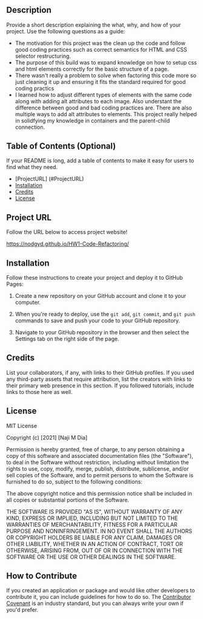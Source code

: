 # <Code-Refactoring>

## Description
Provide a short description explaining the what, why, and how of your project. Use the following questions as a guide:
- The motivation for this project was the clean up the code and follow good coding practices such as correct semantics for HTML and CSS selector restructuring. 
- The purpose of this build was to expand knowledge on how to setup css and html elements correctly for the basic structure of a page.
- There wasn't really a problem to solve when factoring this code more so just cleaning it up and ensuring it fits the standard required for good coding practics
- I learned how to adjust different types of elements with the same code along with adding alt attributes to each image. Also understant the difference between   good and bad coding practices are. There are also multiple ways to add alt attributes to elements. This project really helped in solidfying my knowledge in containers and the parent-child connection. 

## Table of Contents (Optional)
If your README is long, add a table of contents to make it easy for users to find what they need.
- [ProjectURL] (#ProjectURL) 
- [Installation](#installation)
- [Credits](#credits)
- [License](#license)


## Project URL
Follow the URL below to access project website!

https://nodgyd.github.io/HW1-Code-Refactoring/

## Installation
Follow these instructions to create your project and deploy it to GitHub Pages:

1. Create a new repository on your GitHub account and clone it to your computer.

2. When you're ready to deploy, use the `git add`, `git commit`, and `git push` commands to save and push your code to your GitHub repository.

3. Navigate to your GitHub repository in the browser and then select the Settings tab on the right side of the page.

## Credits
List your collaborators, if any, with links to their GitHub profiles.
If you used any third-party assets that require attribution, list the creators with links to their primary web presence in this section.
If you followed tutorials, include links to those here as well.

## License
MIT License

Copyright (c) [2021] [Naji M Dia]

Permission is hereby granted, free of charge, to any person obtaining a copy
of this software and associated documentation files (the "Software"), to deal
in the Software without restriction, including without limitation the rights
to use, copy, modify, merge, publish, distribute, sublicense, and/or sell
copies of the Software, and to permit persons to whom the Software is
furnished to do so, subject to the following conditions:

The above copyright notice and this permission notice shall be included in all
copies or substantial portions of the Software.

THE SOFTWARE IS PROVIDED "AS IS", WITHOUT WARRANTY OF ANY KIND, EXPRESS OR
IMPLIED, INCLUDING BUT NOT LIMITED TO THE WARRANTIES OF MERCHANTABILITY,
FITNESS FOR A PARTICULAR PURPOSE AND NONINFRINGEMENT. IN NO EVENT SHALL THE
AUTHORS OR COPYRIGHT HOLDERS BE LIABLE FOR ANY CLAIM, DAMAGES OR OTHER
LIABILITY, WHETHER IN AN ACTION OF CONTRACT, TORT OR OTHERWISE, ARISING FROM,
OUT OF OR IN CONNECTION WITH THE SOFTWARE OR THE USE OR OTHER DEALINGS IN THE
SOFTWARE.

## How to Contribute
If you created an application or package and would like other developers to contribute it, you can include guidelines for how to do so. The [Contributor Covenant](https://www.contributor-covenant.org/) is an industry standard, but you can always write your own if you'd prefer.
